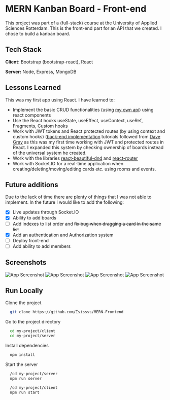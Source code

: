 
# MERN Kanban Board - Front-end

This project was part of a (full-stack) course at the University of Applied Sciences Rotterdam. This is the front-end part for an API that we created. I chose to build a kanban board. 
## Tech Stack

**Client:** Bootstrap (bootstrap-react), React 

**Server:** Node, Express, MongoDB


## Lessons Learned
This was my first app using React. I have learned to:
- Implement the basic CRUD functionalities (using [my own api](https://github.com/Isissss/MERN-backend)) using react components
- Use the React hooks useState, useEffect, useContext, useRef, Fragments, Custom hooks
- Work with JWT tokens and React protected routes (by using context and custom hooks) ([back-end implementation](https://github.com/Isissss/MERN-backend) tutorials followed from [Dave Gray](https://www.youtube.com/@DaveGrayTeachesCode) as this was my first time working with JWT and protected routes in React. I expanded this system by checking ownership of boards instead of the universal system he created.
- Work with the libraries [react-beautiful-dnd](https://github.com/atlassian/react-beautiful-dnd) and [react-router](https://reactrouter.com/en/main)
- Work with Socket.IO for a real-time application when creating/deleting/moving/editing cards etc. using rooms and events.   

## Future additions
Due to the lack of time there are plenty of things that I was not able to implement. In the future I would like to add the following:
- [x] Live updates through Socket.IO 
- [X] Ability to add boards
- [ ] Add indexes to list order and ~~fix bug when dragging a card in the same list~~
- [X] Add an authentication and Authorization system
- [ ] Deploy front-end
- [ ] Add ability to add members 
 
## Screenshots

![App Screenshot](https://i.imgur.com/C9E68Xp.png)
![App Screenshot](https://i.imgur.com/GvzDjWr.png)
![App Screenshot](https://i.imgur.com/PV9dxv6.png)
![App Screenshot](https://i.imgur.com/t0pmgmQ.png)
## Run Locally

Clone the project

```bash
  git clone https://github.com/Isissss/MERN-Frontend
```

Go to the project directory

```bash
  cd my-project/client
  cd my-project/server
```

Install dependencies

```bash
  npm install
```

Start the server

```bash
  /cd my-project/server
  npm run server

  /cd my-project/client
  npm run start
```

